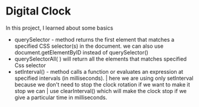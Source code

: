 # Digital Clock

 In this project, I learned about some basics 

- querySelector - method returns the first element that matches a specified CSS selector(s) in the document.
     we can also use document.getElementByID instead of querySelector()
- querySelectorAll( ) will return  all the elements that matches specified Css selector  
- setInterval() - method calls a function or evaluates an expression at specified intervals (in milliseconds). |
    here we are using only setInterval because we don't need to stop the clock rotation if we want to make it stop we can |
    use clearInterval() which will make the clock stop if we give a particular time in milliseconds.